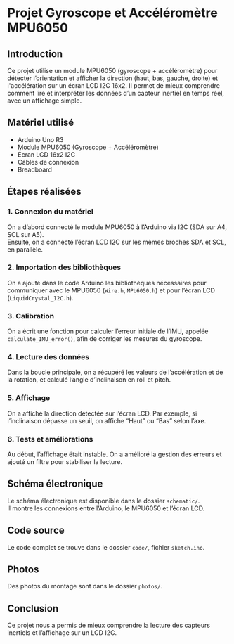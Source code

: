 # Projet Gyroscope et Accéléromètre MPU6050
## Introduction  
Ce projet utilise un module MPU6050 (gyroscope + accéléromètre) pour détecter l’orientation et afficher la direction (haut, bas, gauche, droite) et l'accélération sur un écran LCD I2C 16x2. Il permet de mieux comprendre comment lire et interpréter les données d’un capteur inertiel en temps réel, avec un affichage simple.


## Matériel utilisé

- Arduino Uno R3  
- Module MPU6050 (Gyroscope + Accéléromètre)  
- Écran LCD 16x2 I2C  
- Câbles de connexion  
- Breadboard


## Étapes réalisées

### 1. Connexion du matériel

On a d’abord connecté le module MPU6050 à l’Arduino via I2C (SDA sur A4, SCL sur A5).  
Ensuite, on a connecté l’écran LCD I2C sur les mêmes broches SDA et SCL, en parallèle.

### 2. Importation des bibliothèques

On a ajouté dans le code Arduino les bibliothèques nécessaires pour communiquer avec le MPU6050 (`Wire.h`, `MPU6050.h`) et pour l’écran LCD (`LiquidCrystal_I2C.h`).

### 3. Calibration

On a écrit une fonction pour calculer l’erreur initiale de l’IMU, appelée `calculate_IMU_error()`, afin de corriger les mesures du gyroscope.

### 4. Lecture des données

Dans la boucle principale, on a récupéré les valeurs de l’accélération et de la rotation, et calculé l’angle d’inclinaison en roll et pitch.

### 5. Affichage

On a affiché la direction détectée sur l’écran LCD. Par exemple, si l’inclinaison dépasse un seuil, on affiche “Haut” ou “Bas” selon l’axe.

### 6. Tests et améliorations

Au début, l’affichage était instable. On a amélioré la gestion des erreurs et ajouté un filtre pour stabiliser la lecture.


## Schéma électronique

Le schéma électronique est disponible dans le dossier `schematic/`.  
Il montre les connexions entre l’Arduino, le MPU6050 et l’écran LCD.


## Code source

Le code complet se trouve dans le dossier `code/`, fichier `sketch.ino`.


## Photos

Des photos du montage sont dans le dossier `photos/`.


## Conclusion

Ce projet nous a permis de mieux comprendre la lecture des capteurs inertiels et l’affichage sur un LCD I2C.  

